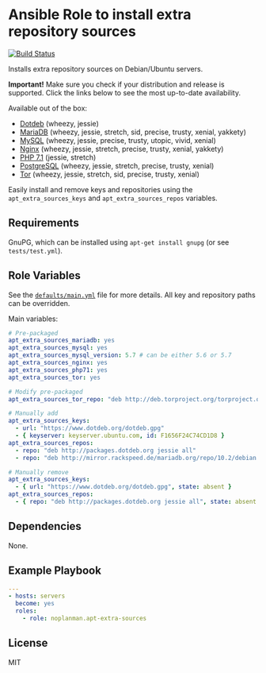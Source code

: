 # Ansible Role to install extra repository sources

[![Build Status][travis-build-status]][travis-tests]

Installs extra repository sources on Debian/Ubuntu servers.

**Important!** Make sure you check if your distribution and release is supported. Click the links below to see the most up-to-date availability.

Available out of the box:
- [Dotdeb][setup-dotdeb] (wheezy, jessie)
- [MariaDB][setup-mariadb] (wheezy, jessie, stretch, sid, precise, trusty, xenial, yakkety)
- [MySQL][setup-mysql] (wheezy, jessie, precise, trusty, utopic, vivid, xenial)
- [Nginx][setup-nginx] (wheezy, jessie, stretch, precise, trusty, xenial, yakkety)
- [PHP 7.1][setup-php71] (jessie, stretch)
- [PostgreSQL][setup-postgresql] (wheezy, jessie, stretch, precise, trusty, xenial)
- [Tor][setup-tor] (wheezy, jessie, stretch, sid, precise, trusty, xenial)

Easily install and remove keys and repositories using the `apt_extra_sources_keys` and `apt_extra_sources_repos` variables.

## Requirements

GnuPG, which can be installed using `apt-get install gnupg` (or see `tests/test.yml`).

## Role Variables

See the [`defaults/main.yml`][defaults] file for more details.
All key and repository paths can be overridden.

Main variables:

```yaml
# Pre-packaged
apt_extra_sources_mariadb: yes
apt_extra_sources_mysql: yes
apt_extra_sources_mysql_version: 5.7 # can be either 5.6 or 5.7
apt_extra_sources_nginx: yes
apt_extra_sources_php71: yes
apt_extra_sources_tor: yes

# Modify pre-packaged
apt_extra_sources_tor_repo: "deb http://deb.torproject.org/torproject.org tor-experimental-0.3.2.x-stretch main"

# Manually add
apt_extra_sources_keys:
  - url: "https://www.dotdeb.org/dotdeb.gpg"
  - { keyserver: keyserver.ubuntu.com, id: F1656F24C74CD1D8 }
apt_extra_sources_repos:
  - repo: "deb http://packages.dotdeb.org jessie all"
  - repo: "deb http://mirror.rackspeed.de/mariadb.org/repo/10.2/debian stretch main"

# Manually remove
apt_extra_sources_keys:
  - { url: "https://www.dotdeb.org/dotdeb.gpg", state: absent }
apt_extra_sources_repos:
  - { repo: "deb http://packages.dotdeb.org jessie all", state: absent }
```

## Dependencies

None.

## Example Playbook

```yaml
---
- hosts: servers
  become: yes
  roles:
    - role: noplanman.apt-extra-sources
```

## License

MIT

[travis-build-status]: https://travis-ci.org/noplanman/ansible-role-apt-extra-sources.svg?branch=master "Travis-CI Build Status"
[travis-tests]: https://travis-ci.org/noplanman/ansible-role-apt-extra-sources "Travis-CI Tests"
[defaults]: https://github.com/noplanman/ansible-role-apt-extra-sources/blob/master/defaults/main.yml "Default variables"
[setup-dotdeb]: https://www.dotdeb.org/instructions/ "Setup Dotdeb repository"
[setup-mariadb]: https://downloads.mariadb.org/mariadb/repositories/ "Setup MariaDB repository"
[setup-mysql]: https://dev.mysql.com/doc/mysql-apt-repo-quick-guide/en/#repo-qg-apt-repo-manual-setup "Setup MySQL repository"
[setup-nginx]: https://nginx.org/en/linux_packages.html#stable "Setup Nginx repository"
[setup-php71]: https://packages.sury.org/php/README.txt "Setup PHP 7.1 repository"
[setup-postgresql]: https://www.postgresql.org/download/linux/ "Setup PostgreSQL"
[setup-tor]: https://www.torproject.org/docs/debian.html.en "Setup Tor repository"

